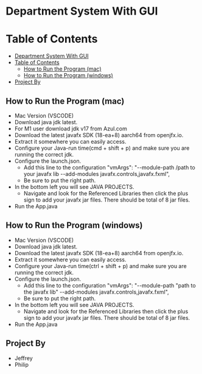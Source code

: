 # Department System With GUI

# Table of Contents
- [Department System With GUI](#department-system-with-gui)
- [Table of Contents](#table-of-contents)
  - [How to Run the Program (mac)](#how-to-run-the-program-mac)
  - [How to Run the Program (windows)](#how-to-run-the-program-windows)
- [Project By](#project-by)
## How to Run the Program (mac)
- Mac Version (VSCODE)
 - Download java jdk  latest.
 - For M1 user download jdk v17 from Azul.com
 - Download the latest javafx SDK (18-ea+8) aarch64 from openjfx.io.
 - Extract it somewhere you can easily access.
 - Configure your Java-run time(cmd + shift + p) and make sure you are running the correct jdk.
 - Configure the launch.json.
   - Add this line to the configuration "vmArgs": "--module-path /path to your javafx lib --add-modules javafx.controls,javafx.fxml",
   - Be sure to put the right path.
 - In the bottom left you will see JAVA PROJECTS.
   - Navigate and look for the Referenced Libraries then click the plus sign to add your javafx jar files. There should be total of 8 jar files.
 - Run the App.java
  
## How to Run the Program (windows)
- Mac Version (VSCODE)
 - Download java jdk  latest.
 - Download the latest javafx SDK (18-ea+8) aarch64 from openjfx.io.
 - Extract it somewhere you can easily access.
 - Configure your Java-run time(ctrl + shift + p) and make sure you are running the correct jdk.
 - Configure the launch.json.
   - Add this line to the configuration  "vmArgs": "--module-path \"path to the javafx lib" --add-modules javafx.controls,javafx.fxml",
   - Be sure to put the right path.
 - In the bottom left you will see JAVA PROJECTS.
   - Navigate and look for the Referenced Libraries then click the plus sign to add your javafx jar files. There should be total of 8 jar files.
 - Run the App.java

## Project By
  -   Jeffrey
  -   Philip
